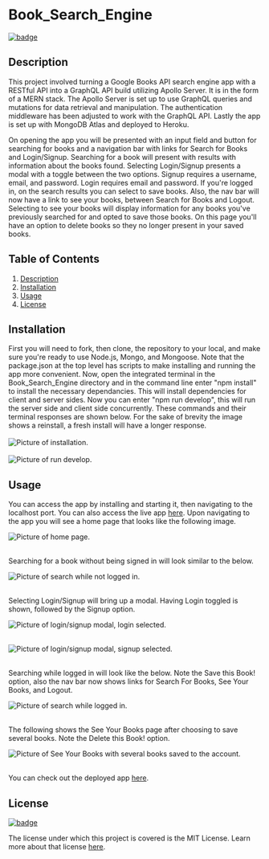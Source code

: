# Book_Search_Engine

[![badge](https://img.shields.io/badge/license-MIT-brightgreen)](https://choosealicense.com/licenses/mit/)

## Description

This project involved turning a Google Books API search engine app with a RESTful API into a GraphQL API build utilizing Apollo Server. It is in the form of a MERN stack. The Apollo Server is set up to use GraphQL queries and mutations for data retrieval and manipulation. The authentication middleware has been adjusted to work with the GraphQL API. Lastly the app is set up with MongoDB Atlas and deployed to Heroku.

On opening the app you will be presented with an input field and button for searching for books and a navigation bar with links for Search for Books and Login/Signup. Searching for a book will present with results with information about the books found. Selecting Login/Signup presents a modal with a toggle between the two options. Signup requires a username, email, and password. Login requires email and password. If you're logged in, on the search results you can select to save books. Also, the nav bar will now have a link to see your books, between Search for Books and Logout. Selecting to see your books will display information for any books you've previously searched for and opted to save those books. On this page you'll have an option to delete books so they no longer present in your saved books.

## Table of Contents

1. [Description](#description)
2. [Installation](#installation)
3. [Usage](#usage)
4. [License](#license)

## Installation

First you will need to fork, then clone, the repository to your local, and make sure you're ready to use Node.js, Mongo, and Mongoose. Note that the package.json at the top level has scripts to make installing and running the app more convenient. Now, open the integrated terminal in the Book_Search_Engine directory and in the command line enter "npm install" to install the necessary dependancies. This will install dependencies for client and server sides. Now you can enter "npm run develop", this will run the server side and client side concurrently. These commands and their terminal responses are shown below. For the sake of brevity the image shows a reinstall, a fresh install will have a longer response.<br><br>
![Picture of installation.](assets/images/install.JPG)<br><br>
![Picture of run develop.](assets/images/develop.JPG)

## Usage

You can access the app by installing and starting it, then navigating to the localhost port. You can also access the live app [here](https://obscure-beyond-37155.herokuapp.com/). Upon navigating to the app you will see a home page that looks like the following image.

![Picture of home page.](assets/images/homepage.JPG)<br><br>

Searching for a book without being signed in will look similar to the below.

![Picture of search while not logged in.](assets/images/logged_out_search.JPG)<br><br>

Selecting Login/Signup will bring up a modal. Having Login toggled is shown, followed by the Signup option.

![Picture of login/signup modal, login selected.](assets/images/login.JPG)<br><br>

![Picture of login/signup modal, signup selected.](assets/images/signup.JPG)<br><br>

Searching while logged in will look like the below. Note the Save this Book! option, also the nav bar now shows links for Search For Books, See Your Books, and Logout.

![Picture of search while logged in.](assets/images/logged_in_search.JPG)<br><br>

The following shows the See Your Books page after choosing to save several books. Note the Delete this Book! option.

![Picture of See Your Books with several books saved to the account.](assets/images/see_books.JPG)<br><br>

You can check out the deployed app [here](https://obscure-beyond-37155.herokuapp.com/).

## License

[![badge](https://img.shields.io/badge/license-MIT-brightgreen)](https://choosealicense.com/licenses/mit/)

The license under which this project is covered is the MIT License. Learn more about that license [here](https://choosealicense.com/licenses/mit/).
